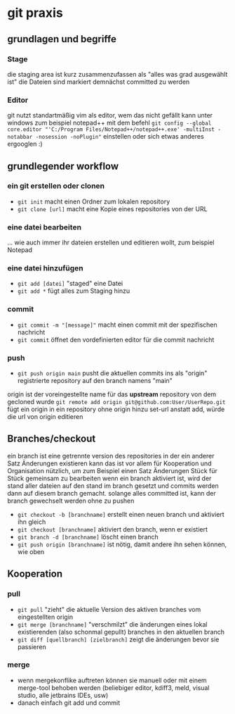 # git praxis

## grundlagen und begriffe

### Stage
die staging area ist kurz zusammenzufassen als "alles was grad ausgewählt ist"
die Dateien sind markiert demnächst committed zu werden

### Editor
git nutzt standartmäßig vim als editor, wem das nicht gefällt kann unter windows zum beispiel notepad++ mit dem befehl 
`git config --global core.editor "'C:/Program Files/Notepad++/notepad++.exe' -multiInst -notabbar -nosession -noPlugin"`
einstellen oder sich etwas anderes ergooglen :)


## grundlegender workflow

### ein git erstellen oder clonen
 - `git init` macht einen Ordner zum lokalen repository
 - `git clone [url]` macht eine Kopie eines repositories von der URL
 
### eine datei bearbeiten

... wie auch immer ihr dateien erstellen und editieren wollt, zum beispiel Notepad
 
### eine datei hinzufügen
 - `git add [datei]` "staged" eine Datei
 - `git add *` fügt alles zum Staging hinzu
 
### commit
 - `git commit -m "[message]"` macht einen commit mit der spezifischen nachricht
 - `git commit` öffnet den vordefinierten editor für die commit nachricht
 
### push
 - `git push origin main` pusht die aktuellen commits ins als "origin" registrierte repository auf den branch namens "main"
 
origin ist der voreingestellte name für das **upstream** repository von dem gecloned wurde
`git remote add origin git@github.com:User/UserRepo.git` fügt ein origin in ein repository ohne origin hinzu 
set-url anstatt add, würde die url von origin editieren


## Branches/checkout
ein branch ist eine getrennte version des repositories in der ein anderer Satz Änderungen existieren kann
das ist vor allem für Kooperation und Organisation nützlich, um zum Beispiel einen Satz Änderungen Stück für Stück gemeinsam zu bearbeiten 
wenn ein branch aktiviert ist, wird der stand aller dateien auf den stand im branch gesetzt und commits werden dann auf diesem branch gemacht. solange alles committed ist, kann der branch gewechselt werden ohne zu pushen

 - `git checkout -b [branchname]` erstellt einen neuen branch und aktiviert ihn gleich
 - `git checkout [branchname]` aktiviert den branch, wenn er existiert
 - `git branch -d [branchname]` löscht einen branch
 - `git push origin [branchname]` ist nötig, damit andere ihn sehen können, wie oben
 
## Kooperation

### pull
 - `git pull` "zieht" die aktuelle Version des aktiven branches vom eingestellten origin 
 - `git merge [branchname]` "verschmilzt" die änderungen eines lokal existierenden (also schonmal gepullt) branches in den aktuellen branch
 - `git diff [quellbranch] [zielbranch]` zeigt die änderungen bevor sie passieren
 
### merge 
 - wenn mergekonflike auftreten können sie manuell oder mit einem merge-tool behoben werden (beliebiger editor, kdiff3, meld, visual studio, alle jetbrains IDEs, usw)
 - danach einfach git add und commit
 

